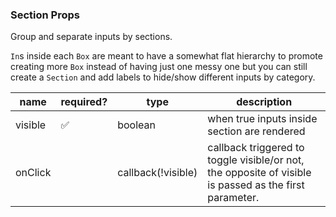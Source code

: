 ### Section Props
Group and separate inputs by sections.

`In`s inside each `Box` are meant to have a somewhat flat hierarchy to promote creating more `Box` instead of having just one messy one but you can still create a `Section` and add labels to hide/show different inputs by category.


| name | required? | type | description  |
|---|---|---|---|
| visible  | ✅ | boolean | when true inputs inside section are rendered |
| onClick  |  | callback(!visible) | callback triggered to toggle visible/or not, the opposite of visible is passed as the first parameter. |